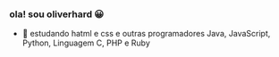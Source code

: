 ### ola! sou oliverhard 😀
- 🌱 estudando hatml e css e outras programadores Java, JavaScript, Python, Linguagem C, PHP e Ruby

